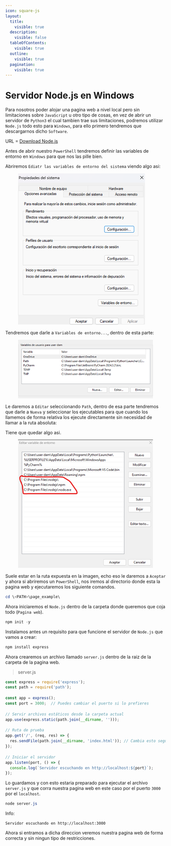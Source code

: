 ```yaml
---
icon: square-js
layout:
  title:
    visible: true
  description:
    visible: false
  tableOfContents:
    visible: true
  outline:
    visible: true
  pagination:
    visible: true
---
```


# Servidor Node.js en Windows

Para nosotros poder alojar una pagina web a nivel local pero sin limitaciones sobre `JavaScript` u otro tipo de cosas, en vez de abrir un servidor de `Python3` el cual tambien trae sus limitaciones, podremos utilizar `Node.js` todo esto para `Windows`, para ello primero tendremos que descargarnos dicho `Software`.

URL = [Download Node.js](https://nodejs.org/es)

Antes de abrir nuestro `PowerShell` tendremos definir las variables de entorno en `Windows` para que nos las pille bien.

Abriremos `Ediatr las variables de entorno del sistema` viendo algo asi:

<figure><img src="../.gitbook/assets/image (1) (1) (1) (1) (1) (1) (1) (1) (1) (1) (1).png" alt=""><figcaption></figcaption></figure>

Tendremos que darle a `Variables de entorno...`, dentro de esta parte:

<figure><img src="../.gitbook/assets/image (1) (1) (1) (1) (1) (1) (1) (1) (1) (1) (1) (1).png" alt=""><figcaption></figcaption></figure>

Le daremos a `Editar` seleccionando `Path`, dentro de esa parte tendremos que darle a `Nueva` y seleccionar los ejecutables para que cuando los llamemos de forma relativa los ejecute directamente sin necesidad de llamar a la ruta absoluta:

Tiene que quedar algo asi.

<figure><img src="../.gitbook/assets/image (2) (1) (1) (1) (1) (1) (1) (1) (1).png" alt=""><figcaption></figcaption></figure>

Suele estar en la ruta expuesta en la imagen, echo eso le daremos a `Aceptar` y ahora si abriremos un `PowerShell`, nos iremos al directorio donde esta la pagina web y ejecutaremos los siguiente comandos.

```powershell
cd \<PATH>\page_example\
```

Ahora iniciaremos el `Node.js` dentro de la carpeta donde queremos que coja todo (`Pagina web`).

```powershell
npm init -y
```

Instalamos antes un requisito para que funcione el servidor de `Node.js` que vamos a crear:

```powershell
npm install express
```

Ahora crearemos un archivo llamado `server.js` dentro de la raiz de la carpeta de la pagina web.

> server.js

```js
const express = require('express');
const path = require('path');

const app = express();
const port = 3000;  // Puedes cambiar el puerto si lo prefieres

// Servir archivos estáticos desde la carpeta actual
app.use(express.static(path.join(__dirname, '')));

// Ruta de prueba
app.get('/', (req, res) => {
  res.sendFile(path.join(__dirname, 'index.html')); // Cambia esto según tu archivo inicial
});

// Iniciar el servidor
app.listen(port, () => {
  console.log(`Servidor escuchando en http://localhost:${port}`);
});
```

Lo guardamos y con esto estaria preparado para ejecutar el archivo `server.js` y que corra nuestra pagina web en este caso por el puerto `3000` por el `localhost`.

```powershell
node server.js
```

Info:

```
Servidor escuchando en http://localhost:3000
```

Ahora si entramos a dicha direccion veremos nuestra pagina web de forma correcta y sin ningun tipo de restricciones.

